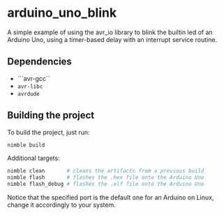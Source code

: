# arduino_uno_blink

A simple example of using the avr_io library to blink the builtin led of an Arduino Uno, 
using a timer-based delay with an interrupt service routine.

## Dependencies

- ```avr-gcc``
- ```avr-libc```
- ```avrdude```

## Building the project

To build the project, just run:

```bash
nimble build
```

Additional targets:

```bash
nimble clean       # cleans the artifacts from a previous build
nimble flash       # flashes the .hex file onto the Arduino Uno
nimble flash_debug # flashes the .elf file onto the Arduino Uno
```

Notice that the specified port is the default one for an Arduino on Linux, change it 
accordingly to your system.
